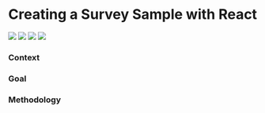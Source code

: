 # Creating a Survey Sample with React

<img src="https://img.shields.io/badge/language-JavaScript-yellow.svg" style="zoom:100%;" /> <img src="https://img.shields.io/badge/language-HTML-green.svg" style="zoom:100%;" /> <img src="https://img.shields.io/badge/language-CSS-orange.svg" style="zoom:100%;" /> <img src="https://img.shields.io/badge/language-REACT-darkblue.svg" style="zoom:100%;" />

### Context

### Goal

### Methodology
